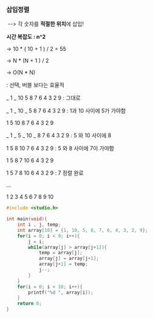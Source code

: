 ### 삽입정렬

​					--> 각 숫자를 **적절한 위치**에 삽입!

**시간 복잡도 : n^2**

-> 10 * ( 10 + 1 ) / 2  =  55

-> N  * (N + 1 ) / 2

-> O(N * N)

: 선택, 버블 보다는 효율적



_ 1 _ 10 5 8 7 6 4 3 2 9 : 그대로

_ 1 _ 10 _ 5 8 7 6 4 3 2 9 : 1과 10 사이에 5가 가야함

1 5 10 8 7 6 4 3 2 9

_ 1 _  5 _ 10 _ 8 7 6 4 3 2 9  : 5 와 10 사이에 8

1 5 8 10 7 6 4 3 2 9  : 5 와 8 사이에 7이 가야함

1 5 8 7 10 6 4 3 2 9

1 5 7 8 10 6 4 3 2 9 : 7 정렬 완료

...

1 2 3 4 5 6 7 8 9 10



```c
#include <studio.h>

int main(void){
    int i , j, temp;
    int array[10] = {1, 10, 5, 8, 7, 6, 4, 3, 2, 9};
    for(i = 0; i < 9; i++){
        j = i;
        while(array[j] > array[j+1]){
            temp = array[j];
            array[j] = array[j+1];
            array[j+1] = temp;
            j--;
        }
    }
    for(i = 0; i < 10; i++){
        printf("%d ", array[i]);
    }
    return 0;
}
```







